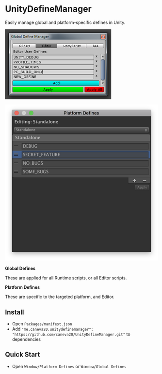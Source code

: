 UnityDefineManager
==================

Easily manage global and platform-specific defines in Unity.

![](define-manager.png?raw=true)

![](platform-defines.png?raw=true)

**Global Defines**

These are applied for all Runtime scripts, or all Editor scripts.

**Platform Defines**

These are specific to the targeted platform, and Editor.

## Install

- Open `Packages/manifest.json`
- Add `"me.caneva20.unitydefinemanager": "https://github.com/caneva20/UnityDefineManager.git"` to dependencies


## Quick Start

- Open `Window/Platform Defines` or `Window/Global Defines`

